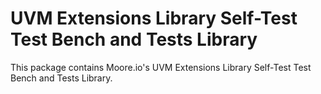 # UVM Extensions Library Self-Test Test Bench and Tests Library
This package contains Moore.io's UVM Extensions Library Self-Test Test Bench and Tests Library.
